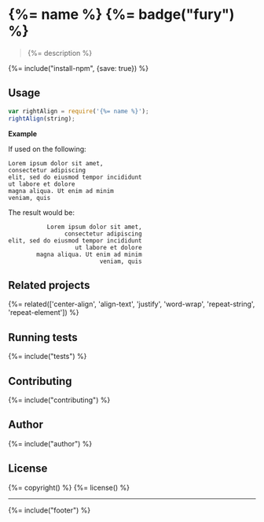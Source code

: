 # {%= name %} {%= badge("fury") %}

> {%= description %}

{%= include("install-npm", {save: true}) %}

## Usage

```js
var rightAlign = require('{%= name %}');
rightAlign(string);
```

**Example**

If used on the following:

```
Lorem ipsum dolor sit amet,
consectetur adipiscing
elit, sed do eiusmod tempor incididunt
ut labore et dolore
magna aliqua. Ut enim ad minim
veniam, quis
```

The result would be:

```
           Lorem ipsum dolor sit amet,
                consectetur adipiscing
elit, sed do eiusmod tempor incididunt
                   ut labore et dolore
        magna aliqua. Ut enim ad minim
                          veniam, quis
```


## Related projects
{%= related(['center-align', 'align-text', 'justify', 'word-wrap', 'repeat-string', 'repeat-element']) %}  

## Running tests
{%= include("tests") %}

## Contributing
{%= include("contributing") %}

## Author
{%= include("author") %}

## License
{%= copyright() %}
{%= license() %}

***

{%= include("footer") %}
